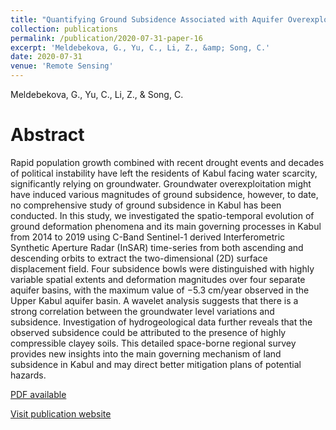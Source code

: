 ```yaml
---
title: "Quantifying Ground Subsidence Associated with Aquifer Overexploitation Using Space-Borne Radar Interferometry in Kabul, Afghanistan"
collection: publications
permalink: /publication/2020-07-31-paper-16
excerpt: 'Meldebekova, G., Yu, C., Li, Z., &amp; Song, C.'
date: 2020-07-31
venue: 'Remote Sensing'
---
```

Meldebekova, G., Yu, C., Li, Z., &amp; Song, C.

Abstract
=====
Rapid population growth combined with recent drought events and decades of political instability have left the residents of Kabul facing water scarcity, significantly relying on groundwater. Groundwater overexploitation might have induced various magnitudes of ground subsidence, however, to date, no comprehensive study of ground subsidence in Kabul has been conducted. In this study, we investigated the spatio-temporal evolution of ground deformation phenomena and its main governing processes in Kabul from 2014 to 2019 using C-Band Sentinel-1 derived Interferometric Synthetic Aperture Radar (InSAR) time-series from both ascending and descending orbits to extract the two-dimensional (2D) surface displacement field. Four subsidence bowls were distinguished with highly variable spatial extents and deformation magnitudes over four separate aquifer basins, with the maximum value of −5.3 cm/year observed in the Upper Kabul aquifer basin. A wavelet analysis suggests that there is a strong correlation between the groundwater level variations and subsidence. Investigation of hydrogeological data further reveals that the observed subsidence could be attributed to the presence of highly compressible clayey soils. This detailed space-borne regional survey provides new insights into the main governing mechanism of land subsidence in Kabul and may direct better mitigation plans of potential hazards.  
  
[PDF available](/files/paper16.pdf)  

[Visit publication website](https://doi.org/10.3390/rs12152461)
